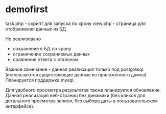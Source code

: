 # demofirst

task.php - скрипт для запуска по крону
view.php - страница для отображения данных из БД

Не реализовано
- сохранение в БД по крону
- ограничение сохраняемых данных
- сравнение ответа с эталоном

Важное замечание - данная реализация только под postgresql.
(используются существующие данные из приложенного дампа)
Планируется поддержка mysql.

Для удобного просмотра результатов также планируется обновление.
Данная реализация веб-страниц без динамики 
(без кликов для детального просмотра записи, без выбора даты в пользовательском интерфейсе).
